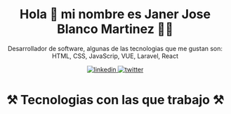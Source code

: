 <div align="center">
  <h1 align="center">Hola 🙌 mi nombre es Janer Jose Blanco Martinez 👨‍💻</h1>
  <p>Desarrollador de software, algunas de las tecnologias que me gustan son: HTML, CSS, JavaScrip, VUE, Laravel, React</p>

  <a href="https://www.linkedin.com/in/janer-jose-blanco-martinez-888a9124b" target="_blank">
    <img src=https://img.shields.io/badge/linkedin-%2300acee.svg?color=405DE6&style=for-the-badge&logo=linkedin&logoColor=white alt=linkedin style="margin-bottom: 5px;" />
  </a>
  <a href="https://twitter.com/JJBlancoDev" target="_blank">
    <img src=https://img.shields.io/badge/twitter-%2300acee.svg?color=1DA1F2&style=for-the-badge&logo=twitter&logoColor=white alt=twitter style="margin-bottom: 5px;" />
  </a>


  <h1>⚒️ Tecnologias con las que trabajo ⚒️</h1>
</div>










